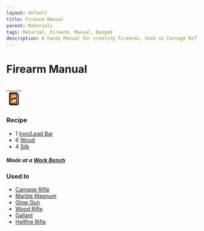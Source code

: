 ```yaml
---
layout: default
title: Firearm Manual
parent: Materials
tags: Material, Firearm, Manual, Ranged
description: A handy Manual for creating firearms. Used in Carnage Rifle, Glow Gun, Hellfire Rifle, Marble Magnum, Wood Rifle and more!
---
```


# Firearm Manual
#
| ![Icon](https://raw.githubusercontent.com/RickLugtigheid/SupernovaMod/main/Items/Materials/FirearmManual.png) |
| ------ |

### Recipe
- 1 [Iron/Lead Bar](https://terraria-archive.fandom.com/wiki/Iron_Bar)
- 6 [Wood](https://terraria.fandom.com/wiki/Woods)
- 4 [Silk](https://terraria-archive.fandom.com/wiki/Silk)

##### Made at a [Work Bench](https://terraria.fandom.com/wiki/Work_Benches)


### Used In
- [Carnage Rifle](https://ricklugtigheid.github.io/SupernovaMod/docs/items/weapons/carnage_rifle/)
- [Marble Magnum](https://ricklugtigheid.github.io/SupernovaMod/docs/items/weapons/marble_magnum/)
- [Glow Gun](https://ricklugtigheid.github.io/SupernovaMod/docs/items/weapons/glow_gun/)
- [Wood Rifle](https://ricklugtigheid.github.io/SupernovaMod/docs/items/weapons/wood_rifle/)
- [Gallant](https://ricklugtigheid.github.io/SupernovaMod/docs/items/weapons/gallant/)
- [Hellfire Rifle](https://ricklugtigheid.github.io/SupernovaMod/docs/items/weapons/hellfire_rifle/)